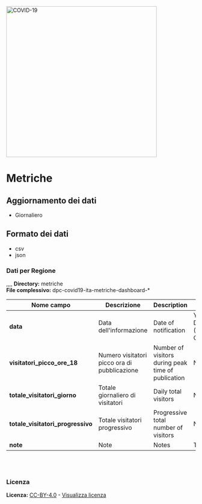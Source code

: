 <img src="http://opendatadpc.maps.arcgis.com/sharing/rest/content/items/5c8ef7516b5b4bb19f61037b4cd69015/data" alt="COVID-19" data-canonical-src="http://opendatadpc.maps.arcgis.com/sharing/rest/content/items/5c8ef7516b5b4bb19f61037b4cd69015/data" width="400" />

# Metriche

## Aggiornamento dei dati

- Giornaliero

## Formato dei dati

- csv
- json

### Dati per Regione
,,,,
**Directory:**  metriche<br>
**File complessivo:** dpc-covid19-ita-metriche-dashboard-*

| Nome campo                  | Descrizione                       | Description                            | Formato                       |
|-----------------------------|-----------------------------------|----------------------------------------|-------------------------------|
| **data**                        | Data dell'informazione            | Date of notification                   | YYYY-MM-DDTHH:MM:SS (ISO 8601) Ora italiana |
| **visitatori_picco_ore_18**                       | Numero visitatori picco ora di pubblicazione              | Number of visitors during peak time of publication                   | Numero      |
| **totale_visitatori_giorno**              | Totale giornaliero di visitatori | Daily total visitors       | Numero                        |
| **totale_visitatori_progressivo**       | Totale visitatori progressivo       | Progressive total number of visitors                       | Numero                         |
| **note**       | Note       | Notes                    | Testo                         | 

<br><br>

### Licenza
**Licenza:** [CC-BY-4.0](https://creativecommons.org/licenses/by/4.0/deed.it) - [Visualizza licenza](https://github.com/pcm-dpc/COVID-19/blob/master/LICENSE)<br>